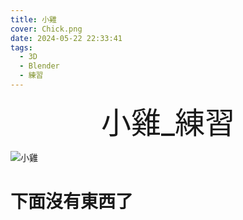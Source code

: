 ```yaml
---
title: 小雞
cover: Chick.png
date: 2024-05-22 22:33:41
tags:
  - 3D
  - Blender
  - 練習
---
```


<div align='center'><font size='70'>小雞_練習</font></div>

![小雞](Chick.png)

<!--more-->

# 下面沒有東西了